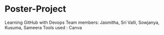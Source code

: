 # Poster-Project
Learning GitHub with Devops
Team members:
Jasmitha, Sri Valli, Sowjanya, Kusuma, Sameera
Tools used :
Canva
